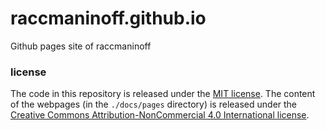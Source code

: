 # raccmaninoff.github.io
Github pages site of raccmaninoff
### license
The code in this repository is released under the [MIT license](https://opensource.org/license/mit/). The content of the webpages (in the `./docs/pages` directory) is released under the [Creative Commons Attribution-NonCommercial 4.0 International license](https://creativecommons.org/licenses/by-nc/4.0/).
